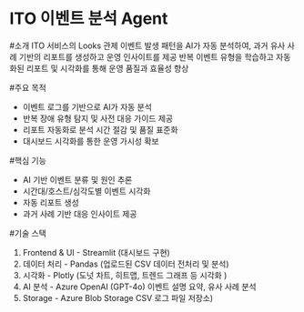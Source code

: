 # ITO 이벤트 분석 Agent

#소개
ITO 서비스의 Looks 관제 이벤트 발생 패턴을 AI가 자동 분석하여, 
과거 유사 사례 기반의 리포트를 생성하고 운영 인사이트를 제공
반복 이벤트 유형을 학습하고 자동화된 리포트 및 시각화를 통해 운영 품질과 효율성 향상

#주요 목적
- 이벤트 로그를 기반으로 AI가 자동 분석
- 반복 장애 유형 탐지 및 사전 대응 가이드 제공
- 리포트 자동화로 분석 시간 절감 및 품질 표준화
- 대시보드 시각화를 통한 운영 가시성 확보

#핵심 기능
- AI 기반 이벤트 분류 및 원인 추론
- 시간대/호스트/심각도별 이벤트 시각화
- 자동 리포트 생성
- 과거 사례 기반 대응 인사이트 제공

#기술 스택
1. Frontend & UI - Streamlit (대시보드 구현)
2. 데이터 처리 - Pandas (업로드된 CSV 데이터 전처리 및 분석)
3. 시각화 - Plotly (도넛 차트, 히트맵, 트렌드 그래프 등 시각화 )
4. AI 분석 - Azure OpenAI (GPT-4o) 이벤트 설명 요약, 유사 사례 분석
5. Storage - Azure Blob Storage CSV 로그 파일 저장소)
